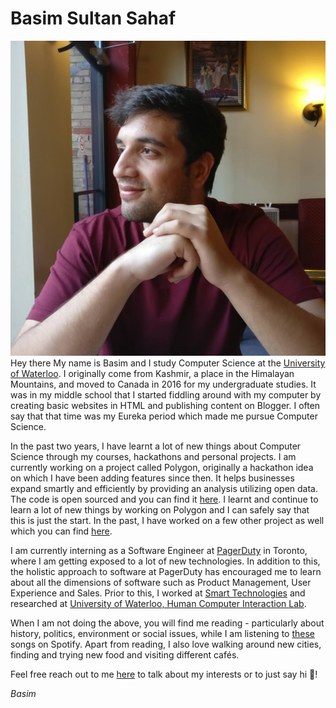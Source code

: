 # 		  Basim Sultan Sahaf

![](/image.jpg)Hey there My name is Basim and I study Computer Science at the [University of Waterloo](https://uwaterloo.ca). I originally come from Kashmir, a place in the Himalayan Mountains, and moved to Canada in 2016 for my undergraduate studies. It was in my middle school that I started fiddling around with my computer by creating basic websites in HTML and publishing content on Blogger. I often say that that time was my Eureka period which made me pursue Computer Science. 

In the past two years, I have learnt a lot of new things about Computer Science through my courses, hackathons and personal projects. I am currently working on a project called Polygon, originally a hackathon idea on which I have been adding features since then. It helps businesses expand smartly and efficiently by providing an analysis utilizing open data. The code is open sourced and you can find it [here](https://github.com/TeamPolygon). I learnt and continue to learn a lot of new things by working on Polygon and I can safely say that this is just the start. In the past, I have worked on a few other project as well which you can find [here](https://github.com/basimsahaf). 

I am currently interning as a Software Engineer at [PagerDuty](https://www.pagerduty.com) in Toronto, where I am getting exposed to a lot of new technologies. In addition to this, the holistic approach to software at PagerDuty has encouraged me to learn about all the dimensions of software such as Product Management, User Experience and Sales. Prior to this, I worked at [Smart Technologies](https://home.smarttech.com) and researched at [University of Waterloo, Human Computer Interaction Lab](http://hcigames.com). 

When I am not doing the above, you will find me reading - particularly about history, politics, environment or social issues, while I am listening to [these](https://open.spotify.com/user/22bftaz6ri5f5dgwpkjfnhsba/playlist/6loVLbPVr6DKMZqxIjFoWx?si=2bgw3Lc2RfCYzUceny9zow) songs on Spotify. Apart from reading, I also love walking around new cities, finding and trying new food and visiting different cafés. 

Feel free reach out to me [here](mailto:bssahaf@edu.uwaterloo.ca) to talk about my interests or to just say hi :wave:!

_Basim_ 